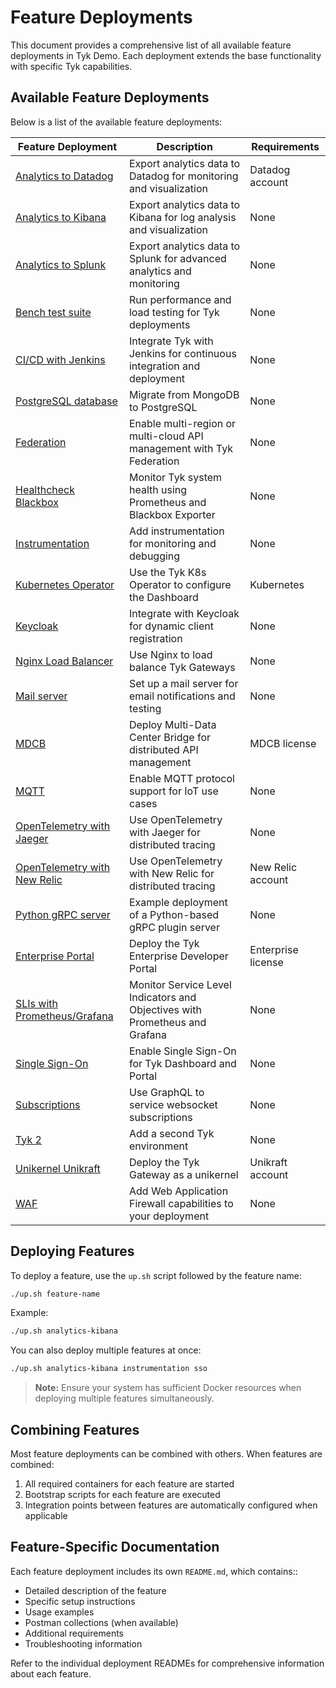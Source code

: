 # Feature Deployments

This document provides a comprehensive list of all available feature deployments in Tyk Demo. Each deployment extends the base functionality with specific Tyk capabilities.

## Available Feature Deployments

Below is a list of the available feature deployments:

| Feature Deployment | Description | Requirements |
|-------------------|-------------|-------------|
| [Analytics to Datadog](../deployments/analytics-datadog/README.md) | Export analytics data to Datadog for monitoring and visualization | Datadog account |
| [Analytics to Kibana](../deployments/analytics-kibana/README.md) | Export analytics data to Kibana for log analysis and visualization | None |
| [Analytics to Splunk](../deployments/analytics-splunk/README.md) | Export analytics data to Splunk for advanced analytics and monitoring | None |
| [Bench test suite](../deployments/bench/README.md) | Run performance and load testing for Tyk deployments | None |
| [CI/CD with Jenkins](../deployments/cicd/README.md) | Integrate Tyk with Jenkins for continuous integration and deployment | None |
| [PostgreSQL database](../deployments/database-postgres/README.md) | Migrate from MongoDB to PostgreSQL | None |
| [Federation](../deployments/federation/README.md) | Enable multi-region or multi-cloud API management with Tyk Federation | None |
| [Healthcheck Blackbox](../deployments/healthcheck-blackbox/README.md) | Monitor Tyk system health using Prometheus and Blackbox Exporter | None |
| [Instrumentation](../deployments/instrumentation/README.md) | Add instrumentation for monitoring and debugging | None |
| [Kubernetes Operator](../deployments/k8s-operator/README.md) | Use the Tyk K8s Operator to configure the Dashboard | Kubernetes |
| [Keycloak](../deployments/keycloak-dcr/README.md) | Integrate with Keycloak for dynamic client registration | None |
| [Nginx Load Balancer](../deployments/load-balancer-nginx/README.md) | Use Nginx to load balance Tyk Gateways | None |
| [Mail server](../deployments/mailserver/README.md) | Set up a mail server for email notifications and testing | None |
| [MDCB](../deployments/mdcb/README.md) | Deploy Multi-Data Center Bridge for distributed API management | MDCB license |
| [MQTT](../deployments/mqtt/README.md) | Enable MQTT protocol support for IoT use cases | None |
| [OpenTelemetry with Jaeger](../deployments/otel-jaeger/README.md) | Use OpenTelemetry with Jaeger for distributed tracing | None |
| [OpenTelemetry with New Relic](../deployments/otel-new-relic/README.md) | Use OpenTelemetry with New Relic for distributed tracing | New Relic account |
| [Python gRPC server](../deployments/plugin-grpc-python/README.md) | Example deployment of a Python-based gRPC plugin server | None |
| [Enterprise Portal](../deployments/portal/README.md) | Deploy the Tyk Enterprise Developer Portal | Enterprise license |
| [SLIs with Prometheus/Grafana](../deployments/slo-prometheus-grafana/README.md) | Monitor Service Level Indicators and Objectives with Prometheus and Grafana | None |
| [Single Sign-On](../deployments/sso/README.md) | Enable Single Sign-On for Tyk Dashboard and Portal | None |
| [Subscriptions](../deployments/subscriptions/README.md) | Use GraphQL to service websocket subscriptions | None |
| [Tyk 2](../deployments/tyk2/README.md) | Add a second Tyk environment | None |
| [Unikernel Unikraft](../deployments/unikernel-unikraft/README.md) | Deploy the Tyk Gateway as a unikernel | Unikraft account |
| [WAF](../deployments/waf/README.md) | Add Web Application Firewall capabilities to your deployment | None |

## Deploying Features

To deploy a feature, use the `up.sh` script followed by the feature name:

```bash
./up.sh feature-name
```

Example:
```bash
./up.sh analytics-kibana
```

You can also deploy multiple features at once:

```bash
./up.sh analytics-kibana instrumentation sso
```

> **Note:** Ensure your system has sufficient Docker resources when deploying multiple features simultaneously.

## Combining Features

Most feature deployments can be combined with others. When features are combined:

1. All required containers for each feature are started
2. Bootstrap scripts for each feature are executed
3. Integration points between features are automatically configured when applicable

## Feature-Specific Documentation

Each feature deployment includes its own `README.md`, which contains::
- Detailed description of the feature
- Specific setup instructions
- Usage examples
- Postman collections (when available)
- Additional requirements
- Troubleshooting information

Refer to the individual deployment READMEs for comprehensive information about each feature.